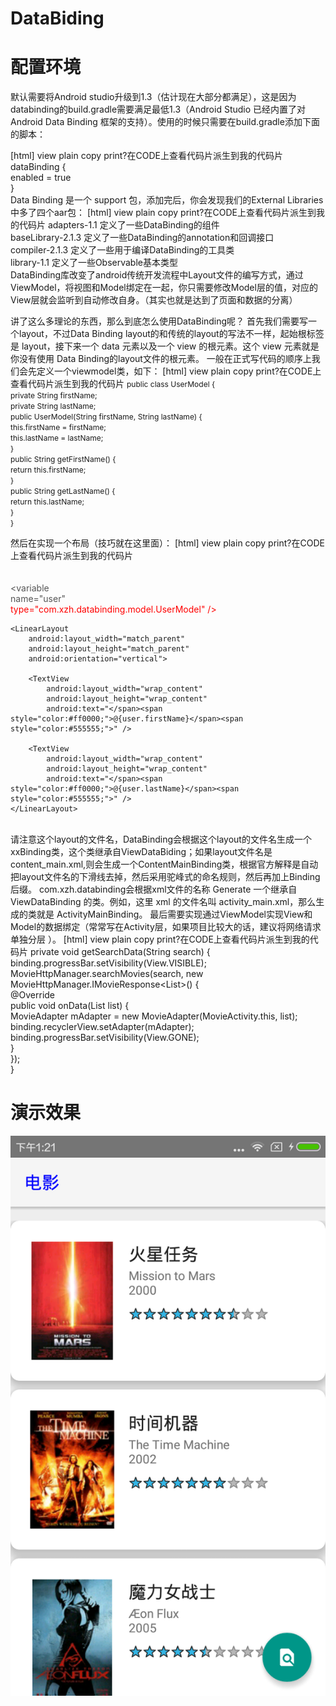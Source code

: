 # DataBiding

# 配置环境

默认需要将Android studio升级到1.3（估计现在大部分都满足），这是因为databinding的build.gradle需要满足最低1.3（Android Studio 已经内置了对 Android Data Binding 框架的支持）。使用的时候只需要在build.gradle添加下面的脚本：

[html] view plain copy print?在CODE上查看代码片派生到我的代码片
dataBinding {  
        enabled = true  
    }  
Data Binding 是一个 support 包，添加完后，你会发现我们的External Libraries中多了四个aar包：
[html] view plain copy print?在CODE上查看代码片派生到我的代码片
adapters-1.1    定义了一些DataBinding的组件  
baseLibrary-2.1.3    定义了一些DataBinding的annotation和回调接口  
compiler-2.1.3    定义了一些用于编译DataBinding的工具类  
library-1.1     定义了一些Observable基本类型  
DataBinding库改变了android传统开发流程中Layout文件的编写方式，通过ViewModel，将视图和Model绑定在一起，你只需要修改Model层的值，对应的View层就会监听到自动修改自身。（其实也就是达到了页面和数据的分离）

讲了这么多理论的东西，那么到底怎么使用DataBinding呢？
首先我们需要写一个layout，不过Data Binding layout的和传统的layout的写法不一样，起始根标签是 layout，接下来一个 data 元素以及一个 view 的根元素。这个 view 元素就是你没有使用 Data Binding的layout文件的根元素。
一般在正式写代码的顺序上我们会先定义一个viewmodel类，如下：
[html] view plain copy print?在CODE上查看代码片派生到我的代码片
<span style="font-size:12px;">public class UserModel {  
    private  String firstName;  
    private  String lastName;  
    public UserModel(String firstName, String lastName) {  
        this.firstName = firstName;  
        this.lastName = lastName;  
    }  
    public String getFirstName() {  
        return this.firstName;  
    }  
    public String getLastName() {  
        return this.lastName;  
    }  
}</span>  

然后在实现一个布局（技巧就在这里面）：
[html] view plain copy print?在CODE上查看代码片派生到我的代码片
<span style="color:#555555;"><?xml version="1.0" encoding="utf-8"?>  
<layout xmlns:android="http://schemas.android.com/apk/res/android">  
    <data>  
        <variable  
            name="user"  
           </span><span style="color:#ff0000;"> type="com.xzh.databinding.model.UserModel" /></span><span style="color:#555555;">  
    </data>  
  
    <LinearLayout  
        android:layout_width="match_parent"  
        android:layout_height="match_parent"  
        android:orientation="vertical">  
  
        <TextView  
            android:layout_width="wrap_content"  
            android:layout_height="wrap_content"  
            android:text="</span><span style="color:#ff0000;">@{user.firstName}</span><span style="color:#555555;">" />  
  
        <TextView  
            android:layout_width="wrap_content"  
            android:layout_height="wrap_content"  
            android:text="</span><span style="color:#ff0000;">@{user.lastName}</span><span style="color:#555555;">" />  
    </LinearLayout>  
</layout></span>  
请注意这个layout的文件名，DataBinding会根据这个layout的文件名生成一个xxBinding类，这个类继承自ViewDataBiding；如果layout文件名是content_main.xml,则会生成一个ContentMainBinding类，根据官方解释是自动把layout文件名的下滑线去掉，然后采用驼峰式的命名规则，然后再加上Binding后缀。
com.xzh.databinding会根据xml文件的名称 Generate 一个继承自 ViewDataBinding 的类。例如，这里 xml 的文件名叫 activity_main.xml，那么生成的类就是 ActivityMainBinding。
最后需要实现通过ViewModel实现View和Model的数据绑定（常常写在Activity层，如果项目比较大的话，建议将网络请求单独分层 ）。
[html] view plain copy print?在CODE上查看代码片派生到我的代码片
private void getSearchData(String search) {  
       binding.progressBar.setVisibility(View.VISIBLE);  
       MovieHttpManager.searchMovies(search, new MovieHttpManager.IMovieResponse<List<Movie>>() {  
           @Override  
           public void onData(List<Movie> list) {  
               MovieAdapter mAdapter = new MovieAdapter(MovieActivity.this, list);  
               binding.recyclerView.setAdapter(mAdapter);  
               binding.progressBar.setVisibility(View.GONE);  
           }  
       });  
   }   

# 演示效果
   ![ABC](https://github.com/xiangzhihong/DataBiding/blob/master/screen/device-2016-09-28-132140.png) 

